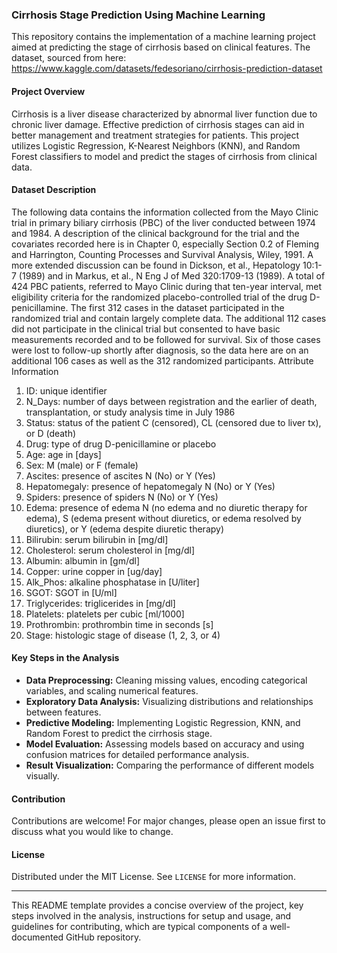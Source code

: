 ### Cirrhosis Stage Prediction Using Machine Learning

This repository contains the implementation of a machine learning project aimed at predicting the stage of cirrhosis based on clinical features. The dataset, sourced from here:
https://www.kaggle.com/datasets/fedesoriano/cirrhosis-prediction-dataset

#### Project Overview

Cirrhosis is a liver disease characterized by abnormal liver function due to chronic liver damage. Effective prediction of cirrhosis stages can aid in better management and treatment strategies for patients. This project utilizes Logistic Regression, K-Nearest Neighbors (KNN), and Random Forest classifiers to model and predict the stages of cirrhosis from clinical data.

#### Dataset Description

The following data contains the information collected from the Mayo Clinic trial in primary biliary cirrhosis (PBC) of the liver conducted between 1974 and 1984. A description of the clinical background for the trial and the covariates recorded here is in Chapter 0, especially Section 0.2 of Fleming and Harrington, Counting
Processes and Survival Analysis, Wiley, 1991. A more extended discussion can be found in Dickson, et al., Hepatology 10:1-7 (1989) and in Markus, et al., N Eng J of Med 320:1709-13 (1989).
A total of 424 PBC patients, referred to Mayo Clinic during that ten-year interval, met eligibility criteria for the randomized placebo-controlled trial of the drug D-penicillamine. The first 312 cases in the dataset participated in the randomized trial and contain largely complete data. The additional 112 cases did not participate in the clinical trial but consented to have basic measurements recorded and to be followed for survival. Six of those cases were lost to follow-up shortly after diagnosis, so the data here are on an additional 106 cases as well as the 312 randomized participants.
Attribute Information
  1) ID: unique identifier
  2) N_Days: number of days between registration and the earlier of death, transplantation, or study analysis time in July 1986
  3) Status: status of the patient C (censored), CL (censored due to liver tx), or D (death)
  4) Drug: type of drug D-penicillamine or placebo
  5) Age: age in [days]
  6) Sex: M (male) or F (female)
  7) Ascites: presence of ascites N (No) or Y (Yes)
  8) Hepatomegaly: presence of hepatomegaly N (No) or Y (Yes)
  9) Spiders: presence of spiders N (No) or Y (Yes)
  10) Edema: presence of edema N (no edema and no diuretic therapy for edema), S (edema present without diuretics, or edema resolved by diuretics), or Y (edema despite diuretic therapy)
  11) Bilirubin: serum bilirubin in [mg/dl]
  12) Cholesterol: serum cholesterol in [mg/dl]
  13) Albumin: albumin in [gm/dl]
  14) Copper: urine copper in [ug/day]
  15) Alk_Phos: alkaline phosphatase in [U/liter]
  16) SGOT: SGOT in [U/ml]
  17) Triglycerides: triglicerides in [mg/dl]
  18) Platelets: platelets per cubic [ml/1000]
  19) Prothrombin: prothrombin time in seconds [s]
  20) Stage: histologic stage of disease (1, 2, 3, or 4)


#### Key Steps in the Analysis
- **Data Preprocessing:** Cleaning missing values, encoding categorical variables, and scaling numerical features.
- **Exploratory Data Analysis:** Visualizing distributions and relationships between features.
- **Predictive Modeling:** Implementing Logistic Regression, KNN, and Random Forest to predict the cirrhosis stage.
- **Model Evaluation:** Assessing models based on accuracy and using confusion matrices for detailed performance analysis.
- **Result Visualization:** Comparing the performance of different models visually.

#### Contribution

Contributions are welcome! For major changes, please open an issue first to discuss what you would like to change.

#### License

Distributed under the MIT License. See `LICENSE` for more information.

---

This README template provides a concise overview of the project, key steps involved in the analysis, instructions for setup and usage, and guidelines for contributing, which are typical components of a well-documented GitHub repository.
